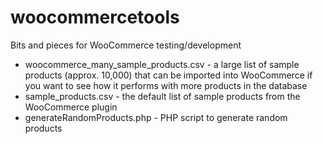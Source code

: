 # woocommercetools
Bits and pieces for WooCommerce testing/development

* woocommerce_many_sample_products.csv - a large list of sample products (approx. 10,000) that can be imported into WooCommerce if you want to see how it performs with more products in the database
* sample_products.csv - the default list of sample products from the WooCommerce plugin
* generateRandomProducts.php - PHP script to generate random products
